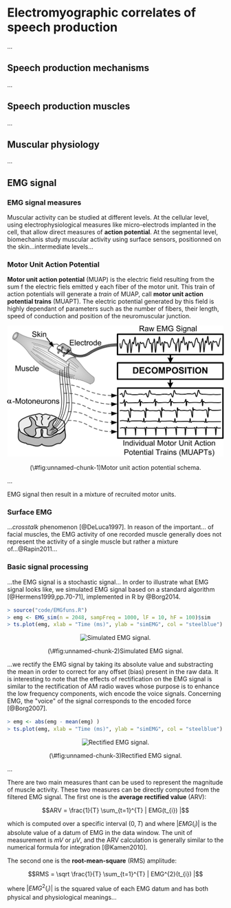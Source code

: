 # Electromyographic correlates of speech production

...

## Speech production mechanisms

...

## Speech production muscles

...

## Muscular physiology

...

## EMG signal

### EMG signal measures

Muscular activity can be studied at different levels. At the cellular level, using electrophysiological measures like micro-electrods implanted in the cell, that allow direct measures of **action potential**. At the segmental level, biomechanis study muscular activity using surface sensors, positionned on the skin...intermediate levels...
 
### Motor Unit Action Potential

**Motor unit action potential** (MUAP) is the electric field resulting from the sum f the electric fiels emitted y each fiber of the motor unit. This train of action potentials will generate a *train* of MUAP, call **motor unit action potential trains** (MUAPT). The electric potential generated by this field is highly dependant of parameters such as the number of fibers, their length, speed of conduction and position of the neuromuscular junction.

<div class="figure" style="text-align: center">
<img src="assets/muap.jpg" alt="Motor unit action potential schema."  />
<p class="caption">(\#fig:unnamed-chunk-1)Motor unit action potential schema.</p>
</div>

...

EMG signal then result in a mixture of recruited motor units.

### Surface EMG

...*crosstalk* phenomenon [@DeLuca1997]. In reason of the important... of facial muscles, the EMG activity of one recorded muscle generally does not represent the activity of a single muscle but rather a mixture of...@Rapin2011...

### Basic signal processing

...the EMG signal is a stochastic signal... In order to illustrate what EMG signal looks like, we simulated EMG signal based on a standard algorithm [@Hermens1999,pp.70-71], implemented in R by @Borg2014.


```r
> source("code/EMGfuns.R")
> emg <- EMG_sim(n = 2048, sampFreq = 1000, lF = 10, hF = 100)$sim
> ts.plot(emg, xlab = "Time (ms)", ylab = "simEMG", col = "steelblue")
```

<div class="figure" style="text-align: center">
<img src="02-chap2_files/figure-epub3/unnamed-chunk-2-1.png" alt="Simulated EMG signal."  />
<p class="caption">(\#fig:unnamed-chunk-2)Simulated EMG signal.</p>
</div>

...we rectify the EMG signal by taking its absolute value and substracting the mean in order to correct for any offset (bias) present in the raw data. It is interesting to note that the effects of rectification on the EMG signal is similar to the rectification of AM radio waves whose purpose is to enhance the low frequency components, wich encode the voice signals. Concerning EMG, the "voice" of the signal corresponds to the encoded force [@Borg2007].


```r
> emg <- abs(emg - mean(emg) )
> ts.plot(emg, xlab = "Time (ms)", ylab = "simEMG", col = "steelblue")
```

<div class="figure" style="text-align: center">
<img src="02-chap2_files/figure-epub3/unnamed-chunk-3-1.png" alt="Rectified EMG signal."  />
<p class="caption">(\#fig:unnamed-chunk-3)Rectified EMG signal.</p>
</div>

...

There are two main measures thant can be used to represent the magnitude of muscle activity. These two measures can be directly computed from the filtered EMG signal. The first one is the **average rectified value** (ARV):

$$ARV = \frac{1}{T} \sum_{t=1}^{T} | EMG(t_{i}) |$$

which is computed over a specific interval $(0,T)$ and where $|EMG(_{i})|$ is the absolute value of a datum of EMG in the data window. The unit of measurement is $mV$ or $\mu V$, and the ARV calculation is generally similar to the numerical formula for integration [@Kamen2010].

The second one is the **root-mean-square** (RMS) amplitude:

$$RMS = \sqrt \frac{1}{T} \sum_{t=1}^{T} | EMG^{2}(t_{i}) |$$

where $|EMG^{2}(_{i})|$ is the squared value of each EMG datum and has both physical and physiological meanings...
